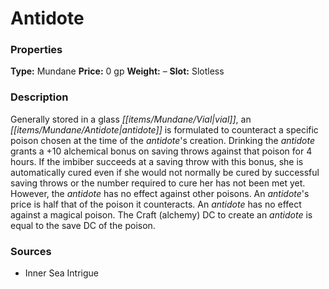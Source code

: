 ﻿---
Title: "Antidote"
Type: "Mundane"
Price: "0 gp"
Weight: "–"
Slot: "Slotless"
Description: |
  "Generally stored in a glass vial, an antidote is formulated to counteract a specific poison chosen at the time of the antidote's creation. Drinking the antidote grants a +10 alchemical bonus on saving throws against that poison for 4 hours. If the imbiber succeeds at a saving throw with this bonus, she is automatically cured even if she would not normally be cured by successful saving throws or the number required to cure her has not been met yet. However, the antidote has no effect against other poisons. An antidote's price is half that of the poison it counteracts. An antidote has no effect against a magical poison. The Craft (alchemy) DC to create an antidote is equal to the save DC of the poison."
Sources: "['Inner Sea Intrigue']"
---

# Antidote

### Properties

**Type:** Mundane **Price:** 0 gp **Weight:** – **Slot:** Slotless

### Description

Generally stored in a glass _[[items/Mundane/Vial|vial]]_, an _[[items/Mundane/Antidote|antidote]]_ is formulated to counteract a specific poison chosen at the time of the _antidote_'s creation. Drinking the _antidote_ grants a +10 alchemical bonus on saving throws against that poison for 4 hours. If the imbiber succeeds at a saving throw with this bonus, she is automatically cured even if she would not normally be cured by successful saving throws or the number required to cure her has not been met yet. However, the _antidote_ has no effect against other poisons. An _antidote_'s price is half that of the poison it counteracts. An _antidote_ has no effect against a magical poison. The Craft (alchemy) DC to create an _antidote_ is equal to the save DC of the poison.

### Sources

* Inner Sea Intrigue